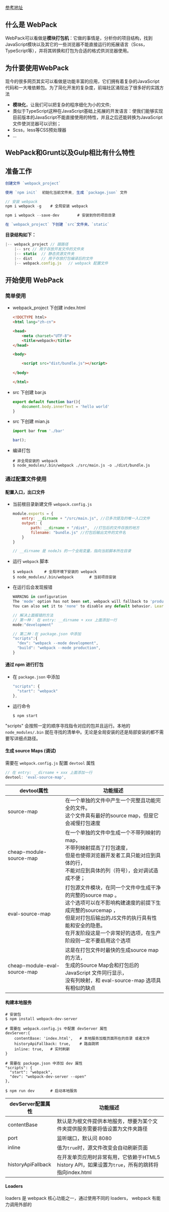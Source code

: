 [参考地址](https://www.jianshu.com/p/5b69a7e61fe4)



## 什么是 WebPack

WebPack可以看做是**模块打包机**：它做的事情是，分析你的项目结构，找到JavaScript模块以及其它的一些浏览器不能直接运行的拓展语言（Scss，TypeScript等），并将其转换和打包为合适的格式供浏览器使用。



## 为什要使用WebPack

现今的很多网页其实可以看做是功能丰富的应用，它们拥有着复杂的JavaScript代码和一大堆依赖包。为了简化开发的复杂度，前端社区涌现出了很多好的实践方法

- **模块化**，让我们可以把复杂的程序细化为小的文件;
- 类似于TypeScript这种在JavaScript基础上拓展的开发语言：使我们能够实现目前版本的JavaScript不能直接使用的特性，并且之后还能转换为JavaScript文件使浏览器可以识别；
- Scss，less等CSS预处理器
- ...





## WebPack和Grunt以及Gulp相比有什么特性





## 准备工作

```js
创建文件 `webpack_project`

使用 `npm init`  初始化当前文件夹, 生成 `package.json` 文件

// 安装 webpack
npm i webpack -g	# 全局安装 webpack

npm i webpack --save-dev		# 安装到你的项目目录

在 `webpack_project` 下创建 `src`文件夹、`static`
```



**目录结构如下：**

```js
|-- webpack_project	// 跟路径
	|-- src	// 用于存放开发文件的文件夹
	|-- static	// 静态资源文件夹
	|-- dist	// 用于存放打包编译后的文件
	|-- webpack.config.js	// webpack 配置文件
```



## 开始使用 WebPack

### 简单使用

+ webpack_project 下创建 index.html

  ```html
  <!DOCTYPE html>
  <html lang="zh-cn">
  
  <head>
      <meta charset="UTF-8">
      <title>webpack</title>
  </head>
  
  <body>
  
      <script src="dist/bundle.js"></script>
      
  </body>
  
  </html>
  ```

+ src 下创建 bar.js

  ```js
  export default function bar(){
      document.body.innerText = 'hello world'
  }
  ```

+ src 下创建 mian.js 

  ```js
  import bar from './bar'
  
  bar();
  ```

+ 编译打包

  ```shell
  # 非全局安装的 webpack
  $ node_modules/.bin/webpack ./src/main.js -o ./dist/bundle.js
  ```



### 通过配置文件使用

#### 配置入口，出口文件

+ 当前根目录新建文件 `webpack.config.js`

  ```js
  module.exports = {
      entry: __dirname + "/src/main.js", //已多次提及的唯一入口文件
      output: {
          path: __dirname + "/dist",  //打包后的文件存放的地方
          filename: "bundle.js" //打包后输出文件的文件名
      }
  }
  
  // __dirname 是 nodeJs 的一个全局变量，指向当前脚本所在目录
  ```

+ 运行 `webpack` 脚本

  ```shell
  $ webpack		# 全局环境下安装的 webpack
  $ node_modules/.bin/webpack		# 当前项目安装
  ```

+ 在运行后会发现报错

  ```js
  WARNING in configuration
  The 'mode' option has not been set, webpack will fallback to 'production' for this value. Set 'mode' option to 'development' or 'production' to enable defaults for each environment.
  You can also set it to 'none' to disable any default behavior. Learn more: https://webpack.js.org/configuration/mode/
  ```

  ```js
  // 解决上面报错的方法
  // 第一种： 在 entry: __dirname + xxx 上面添加一行
  mode:"development"
  
  // 第二种：在 package.json 中添加
  "scripts":{
  	"dev": "webpack --mode development",
  	"build": "webpack --mode production",
  }
  ```



#### 通过 npm 进行打包

+ 在 `package.json`  中添加

  ```js
  "scripts": {
    "start": "webpack"
  },
  ```

+ 运行命令

  ```shell
  $ npm start
  ```

"scripts" 会按照一定的顺序寻找指令对应的包并且运行。本地的`node_modules/.bin` 就在寻找的清单中。无论是全局安装的还是局部安装的都不需要写详细点路径。



#### 生成 source Maps (调试)

需要在 `webpack.config.js` 配置 `devtool`  属性

```js
// 在 entry: __dirname + xxx 上面添加一行
devtool: 'eval-source-map',
```

| devtool属性                  | 功能描述                                                     |
| ---------------------------- | ------------------------------------------------------------ |
| source-map                   | 在一个单独的文件中产生一个完整且功能完全的文件。<br>这个文件具有最好的source map，但是它会减慢打包速度 |
| cheap-module-source-map      | 在一个单独的文件中生成一个不带列映射的map，<br/>不带列映射提高了打包速度，<br/>但是也使得浏览器开发者工具只能对应到具体的行，<br/>不能对应到具体的列（符号），会对调试造成不便； |
| eval-source-map              | 打包源文件模块，在同一个文件中生成干净的完整的source map  。<br/>这个选项可以在不影响构建速度的前提下生成完整的sourcemap  ，<br/>但是对打包后输出的JS文件的执行具有性能和安全的隐患。<br/>在开发阶段这是一个非常好的选项，在生产阶段则一定不要启用这个选项 |
| cheap-module-eval-source-map | 这是在打包文件时最快的生成source map的方法，<br/>生成的Source Map会和打包后的 JavaScript 文件同行显示，<br/>没有列映射，和 eval-source-map 选项具有相似的缺点 |



#### 构建本地服务

```shell
# 安装包
$ npm install webpack-dev-server	

# 需要在 webpack.config.js 中配置 devServer 属性
devServer:{
    contentBase: 'index.html',   # 本地服务加载页面所在的目录 或者文件
    historyApiFallback: true,    # 路由跳转
    inline: true,   # 实时刷新
}

# 需要在 package.json 中添加 dev 属性
"scripts": {
  "start": "webpack",
  "dev": "webpack-dev-server --open"
},
```

```shell
$ npm run dev		# 启动本地服务
```



| devServer配置属性  | 功能描述                                                     |
| ------------------ | ------------------------------------------------------------ |
| contentBase        | 默认是为根文件提供本地服务，想要为某个文件夹提供服务需要将值设置为文件夹路径 |
| port               | 监听端口，默认问 8080                                        |
| inline             | 值为`true`时，源文件改变会自动刷新页面                       |
| historyApiFallback | 在开发单页应用时非常有用，它依赖于HTML5 history API，如果设置为`true`，所有的跳转将指向index.html |



#### Loaders

loaders 是 webpack 核心功能之一，通过使用不同的 loaders， webpack 有能力调用外部的